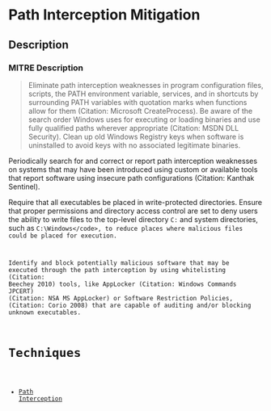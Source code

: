 
# Path Interception Mitigation

## Description

### MITRE Description

> Eliminate path interception weaknesses in program configuration files, scripts, the PATH environment variable, services, and in shortcuts by surrounding PATH variables with quotation marks when functions allow for them (Citation: Microsoft CreateProcess). Be aware of the search order Windows uses for executing or loading binaries and use fully qualified paths wherever appropriate (Citation: MSDN DLL Security). Clean up old Windows Registry keys when software is uninstalled to avoid keys with no associated legitimate binaries.

Periodically search for and correct or report path interception weaknesses on systems that may have been introduced using custom or available tools that report software using insecure path configurations (Citation: Kanthak Sentinel). 

Require that all executables be placed in write-protected directories. Ensure that proper permissions and directory access control are set to deny users the ability to write files to the top-level directory <code>C:</code> and system directories, such as <code>C:\Windows\</code>, to reduce places where malicious files could be placed for execution.

Identify and block potentially malicious software that may be executed through the path interception by using whitelisting (Citation: Beechey 2010) tools, like AppLocker (Citation: Windows Commands JPCERT) (Citation: NSA MS AppLocker) or Software Restriction Policies, (Citation: Corio 2008) that are capable of auditing and/or blocking unknown executables.


# Techniques


* [Path Interception](../techniques/Path-Interception.md)

